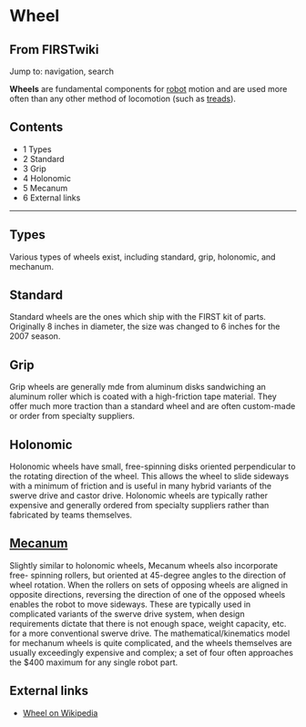 # Wheel

## From FIRSTwiki

Jump to: navigation, search

**Wheels** are fundamental components for [robot](Robot "Robot") motion and are used more often than any other method of locomotion (such as [treads](Tread "Tread")).

## Contents

- 1 Types
- 2 Standard
- 3 Grip
- 4 Holonomic
- 5 Mecanum
- 6 External links

--------------------------------------------------------------------------------

## Types

Various types of wheels exist, including standard, grip, holonomic, and mechanum.

## Standard

Standard wheels are the ones which ship with the FIRST kit of parts. Originally 8 inches in diameter, the size was changed to 6 inches for the 2007 season.

## Grip

Grip wheels are generally mde from aluminum disks sandwiching an aluminum roller which is coated with a high-friction tape material. They offer much more traction than a standard wheel and are often custom-made or order from specialty suppliers.

## Holonomic

Holonomic wheels have small, free-spinning disks oriented perpendicular to the rotating direction of the wheel. This allows the wheel to slide sideways with a minimum of friction and is useful in many hybrid variants of the swerve drive and castor drive. Holonomic wheels are typically rather expensive and generally ordered from specialty suppliers rather than fabricated by teams themselves.

## [Mecanum](Mecanum_wheel "Mecanum wheel")

Slightly similar to holonomic wheels, Mecanum wheels also incorporate free- spinning rollers, but oriented at 45-degree angles to the direction of wheel rotation. When the rollers on sets of opposing wheels are aligned in opposite directions, reversing the direction of one of the opposed wheels enables the robot to move sideways. These are typically used in complicated variants of the swerve drive system, when design requirements dictate that there is not enough space, weight capacity, etc. for a more conventional swerve drive. The mathematical/kinematics model for mechanum wheels is quite complicated, and the wheels themselves are usually exceedingly expensive and complex; a set of four often approaches the $400 maximum for any single robot part.

## External links

- [Wheel on Wikipedia](http://www.wikipedia.org/wiki/Wheel "wikipedia:Wheel")
